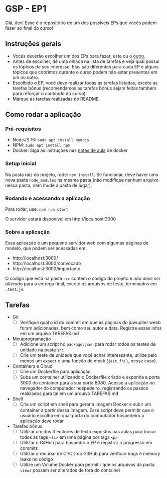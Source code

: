 # GSP - EP1

Olá, dev! Esse é o repositório de um dos possíveis EPs que vocês podem fazer ao final do curso!

## Instruções gerais

* Vocês deverão escolher um dos EPs para fazer, este ou o [outro](https://github.com/guia-de-sobrevivencia-do-programador/EP2). 
* Antes de escolher, dê uma olhada na lista de tarefas e veja qual possui os tópicos de seu interesse. Elas são diferentes para cada EP e alguns tópicos que cobrimos durante o curso podem não estar presentes em um ou outro.
* Escolhido o EP, você deve realizar todas as tarefas listadas, exceto as tarefas bônus (recomendamos as tarefas bônus sejam feitas também para reforçar o conteúdo do curso).
* Marque as tarefas realizadas no README.

## Como rodar a aplicação

### Pré-requisitos
* NodeJS 16: `sudo apt install nodejs`
* NPM: `sudo apt install npm`
* Docker: Siga as instruções nas [notas de aula](https://github.com/guia-de-sobrevivencia-do-programador/Notas-de-Aula/blob/main/8%20-%20Containers%20e%20Cloud/README.md) de docker

### Setup inicial

Na pasta raiz do projeto, rode: `npm install`. Se funcionar, deve haver uma nova pasta `node_modules` na mesma pasta (não modifique nenhum arquivo nessa pasta, nem mude a pasta de lugar).

### Rodando e acessando a aplicação

Para rodar, use: `npm run start`

O servidor estará disponível em http://localhost:3000

### Sobre a aplicação

Essa aplicação é um pequeno servidor web com algumas páginas de modelo, que podem ser acessadas em:

* http://localhost:3000/
* http://localhost:3000/convocado
* http://localhost:3000/importante

O código que está na pasta `src` contém o código do projeto e *não deve ser alterado* para a entrega final, exceto os arquivos de teste, terminados em `.test.js`.

## Tarefas

- Git
    - [ ] Verifique qual o id do commit em que as páginas do juwupiter weeb foram adicionadas, bem como seu autor e data. Registre essas infos em um arquivo TAREFAS.md
- Metaprogramação
    - [ ] Adicione um script no `package.json` para rodar todos os testes de unidade na pasta `src`
    - [ ] Crie um teste de unidade que você achar interessante, utilize pelo menos um `expect` e uma função de mock (`jest.fn()`, nesse caso).
- Containers e Cloud
    - [ ] Crie um Dockerfile para aplicação
    - [ ] Suba um container utilizando o Dockerfile criado e exponha a porta 3000 do container para a sua porta 8080. Acesse a aplicação no navegador do computador hospedeiro, registrando os passos realizados para tal em um arquivo TAREFAS.md
- Shell
    - [ ] Crie um script em shell para gerar a imagem Docker e subir um container a partir dessa imagem. Esse script deve permitir que o usuário escolha em qual porta do computador hospedeiro a aplicação deve rodar
- Tarefas bônus
    - [ ] Utilizar um dos 3 editores de texto expostos nas aulas para trocar todos as tags `<li>` em uma página por tags `<p>`
    - [ ] Utilizar o GitHub para hospedar o EP e registrar o progresso em commits
    - [ ] Utilizar o recurso de CI/CD do GitHub para verificar bugs e memory leaks no código
    - [ ] Utilize um Volume Docker para permitir que os arquivos da pasta `views` possam ser alterados de fora do container
